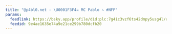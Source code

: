 ```yaml
---
title: "@p4bl0.net - \U0001F3F4‍☠️ MC Pablo ∴ #NFP"
params:
  feedlink: https://bsky.app/profile/did:plc:7g4ic3vzf6ts42dmpy5usg4l/rss
  feedid: 9e4ae1635e74a9e21ce299b780dcfb20
---
```

